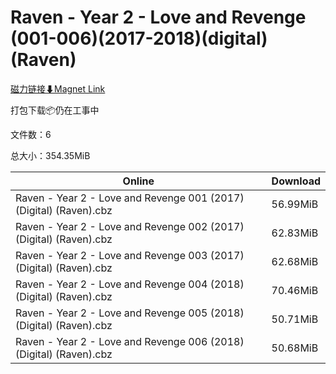 # Raven - Year 2 - Love and Revenge (001-006)(2017-2018)(digital)(Raven)

[磁力链接⬇Magnet Link](magnet:?xt=urn:btih:153d56b21abcca50967f92c684ab82d9159b8b8c&dn=Raven%20-%20Year%202%20-%20Love%20and%20Revenge%20%28001-006%29%282017-2018%29%28digital%29%28Raven%29)

打包下载📦仍在工事中

文件数：6

总大小：354.35MiB

Online | Download
--- | ---
Raven - Year 2 - Love and Revenge 001 (2017) (Digital) (Raven).cbz | 56.99MiB
Raven - Year 2 - Love and Revenge 002 (2017) (Digital) (Raven).cbz | 62.83MiB
Raven - Year 2 - Love and Revenge 003 (2017) (Digital) (Raven).cbz | 62.68MiB
Raven - Year 2 - Love and Revenge 004 (2018) (Digital) (Raven).cbz | 70.46MiB
Raven - Year 2 - Love and Revenge 005 (2018) (Digital) (Raven).cbz | 50.71MiB
Raven - Year 2 - Love and Revenge 006 (2018) (Digital) (Raven).cbz | 50.68MiB